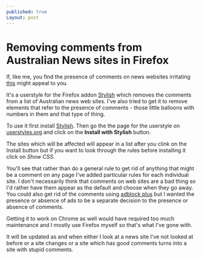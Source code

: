 ```yaml
---
published: true
Layout: post
---
```


# Removing comments from Australian News sites in Firefox

If, like me, you find the presence of comments on news websites irritating [this](http://userstyles.org/styles/91054/remove-comments-on-australian-news-sites) might appeal to you. 

It's a userstyle for the Firefox addon [Stylish](https://addons.mozilla.org/en-US/firefox/addon/stylish/) which removes the comments from a list of Australian news web sites. I've also tried to get it to remove elements that refer to the presence of comments - those little balloons with numbers in them and that type of thing.

To use it first install [Stylish](https://addons.mozilla.org/en-US/firefox/addon/stylish/). Then go the the page for the userstyle on [userstyles.org](http://userstyles.org/styles/91054/remove-comments-on-australian-news-sites) and click on the **Install with Stylish** button.

The sites which will be affected will appear in a list after you clink on the Install button but if you want to look through the rules before installing it click on *Show CSS*. 

You'll see that rather than do a general rule to get rid of anything that might be a comment on any page I've added particular rules for each individual site. I don't necessarily think that comments on web sites are a bad thing so I'd rather have them appear as the default and choose when they go away. You could also get rid of the comments using [adblock plus](http://adblockplus.org/) but I wanted the presence or absence of ads to be a separate decision to the presence or absence of comments.

Getting it to work on Chrome as well would have required too much maintenance and I mostly use Firefox myself so that's what I've gone with.

It will be updated as and when either I look at a news site I've not looked at before or a site changes or a site which has good comments turns into a site with stupid comments.
